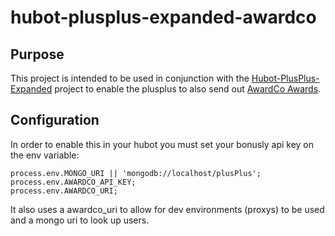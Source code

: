 # hubot-plusplus-expanded-awardco

## Purpose
This project is intended to be used in conjunction with the [Hubot-PlusPlus-Expanded](https://github.com/O-Mutt/hubot-plusplus-expanded) project to enable the plusplus to also send out [AwardCo Awards](https://www.award.co/). 

## Configuration
In order to enable this in your hubot you must set your bonusly api key on the env variable:
```
process.env.MONGO_URI || 'mongodb://localhost/plusPlus';
process.env.AWARDCO_API_KEY;
process.env.AWARDCO_URI;
```
It also uses a awardco_uri to allow for dev environments (proxys) to be used and a mongo uri to look up users.

